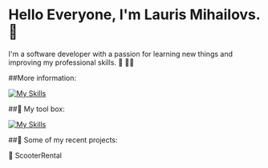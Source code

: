 # Hello Everyone, I'm Lauris Mihailovs.:wave:

I'm a software developer with a passion for learning new things and improving my professional skills. :brain: :man_technologist:

##More information: 

[![My Skills](https://skillicons.dev/icons?i=linkedin)](https://www.linkedin.com/in/lauris-mihailovs/)

##:toolbox: My tool box:

[![My Skills](https://skillicons.dev/icons?i=cs,dotnet,git,ts,html,css,sqlite)]()

##📝 Some of my recent projects:

🛴 ScooterRental






